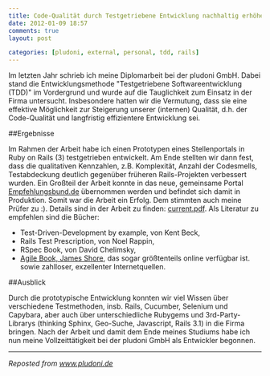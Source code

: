 ```yaml
---
title: Code-Qualität durch Testgetriebene Entwicklung nachhaltig erhöhen
date: 2012-01-09 18:57
comments: true
layout: post

categories: [pludoni, external, personal, tdd, rails]
---
```

Im letzten Jahr schrieb ich meine Diplomarbeit bei der pludoni GmbH. Dabei stand die Entwicklungsmethode "Testgetriebene Softwareentwicklung (TDD)" im Vordergrund und wurde auf die Tauglichkeit zum Einsatz in der Firma untersucht. Insbesondere hatten wir die Vermutung, dass sie eine effektive Möglichkeit zur Steigerung unserer (internen) Qualität, d.h. der Code-Qualität und langfristig effizientere Entwicklung sei.
<!-- more -->

##Ergebnisse

 Im Rahmen der Arbeit habe ich einen Prototypen eines Stellenportals in Ruby on Rails (3) testgetrieben entwickelt. Am Ende stellten wir dann fest, dass die qualitativen Kennzahlen, z.B. Komplexität, Anzahl der Codesmells, Testabdeckung deutlich gegenüber früheren Rails-Projekten verbessert wurden.
 Ein Großteil der Arbeit konnte in das neue, gemeinsame Portal <a href="http://www.empfehlungsbund.de/">Empfehlungsbund.de</a> übernommen werden und befindet sich damit in Produktion. Somit war die Arbeit ein Erfolg. Dem stimmten auch meine Prüfer zu :).
 Details sind in der Arbeit zu finden: <a href="https://github.com/zealot128/Diplomarbeit---Testgetriebene-Softwareentwicklung-von-...-Ruby-on-Rails/blob/master/pdf/current.pdf">current.pdf</a>.
 Als Literatur zu empfehlen sind die Bücher:

* Test-Driven-Development by example, von Kent Beck,
* Rails Test Prescription, von Noel Rappin,
* RSpec Book, von David Chelimsky,
* <a href="http://jamesshore.com/Agile-Book/">Agile Book, James Shore</a>, das sogar größtenteils online verfügbar ist.
 sowie zahlloser, exzellenter Internetquellen.

##Ausblick

 Durch die prototypische Entwicklung konnten wir viel Wissen über verschiedene Testmethoden, insb. Rails, Cucumber, Selenium und Capybara, aber auch über unterschiedliche Rubygems und 3rd-Party-Librarys (thinking Sphinx, Geo-Suche, Javascript, Rails 3.1) in die Firma bringen.
 Nach der Arbeit und damit dem Ende meines Studiums habe ich nun meine Vollzeittätigkeit bei der pludoni GmbH als Entwickler begonnen.

---
<i>Reposted from <a href='http://www.pludoni.de/node/1062' rel='canonical'>www.pludoni.de</a></i>
